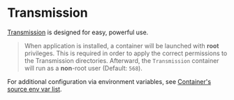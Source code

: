 # Transmission

[Transmission](https://transmissionbt.com/) is designed for easy, powerful use.

> When application is installed, a container will be launched with **root** privileges.
> This is required in order to apply the correct permissions to the Transmission directories.
> Afterward, the `Transmission` container will run as a **non**-root user (Default: `568`).

For additional configuration via environment variables, see [Container's source env var list](https://github.com/home-operations/containers/tree/main/apps/transmission).

